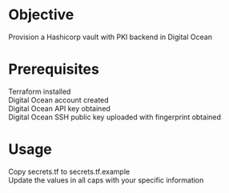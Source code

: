 # Objective
Provision a Hashicorp vault with PKI backend in Digital Ocean

# Prerequisites
Terraform installed  
Digital Ocean account created  
Digital Ocean API key obtained  
Digital Ocean SSH public key uploaded with fingerprint obtained  

# Usage
Copy secrets.tf to secrets.tf.example  
Update the values in all caps with your specific information  
